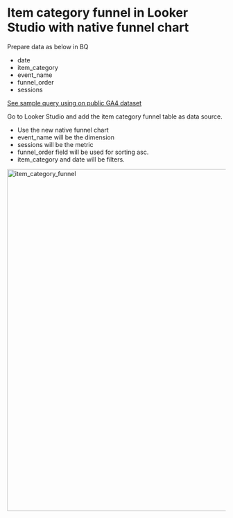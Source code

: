 # Item category funnel in Looker Studio with native funnel chart

Prepare data as below in BQ
- date
- item_category
- event_name
- funnel_order
- sessions

[See sample query using on public GA4 dataset](item_category_funnel_data.sql) 

Go to Looker Studio and add the item category funnel table as data source.
- Use the new native funnel chart
- event_name will be the dimension
- sessions will be the metric
- funnel_order field will be used for sorting asc.
- item_category and date will be filters.

<img width="789" alt="item_category_funnel" src="https://github.com/user-attachments/assets/d2a01e65-6f30-443a-b268-e42e1212af8c">

